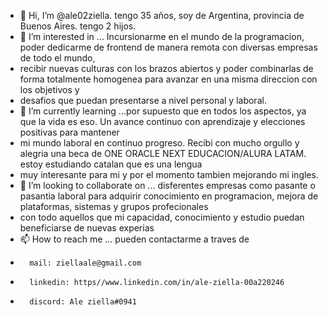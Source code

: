 - 👋 Hi, I’m @ale02ziella. tengo 35 años, soy de Argentina, provincia de Buenos Aires. tengo 2 hijos.
- 👀 I’m interested in ... Incursionarme en el mundo de la programacion, poder dedicarme de frontend de manera remota con diversas empresas de todo el mundo, 
- recibir nuevas culturas con los brazos abiertos y poder combinarlas de forma totalmente homogenea para avanzar en una misma direccion con los objetivos y 
- desafios que puedan presentarse a nivel personal y laboral.  
- 🌱 I’m currently learning ...por supuesto que en todos los aspectos, ya que la vida es eso. Un avance continuo con aprendizaje y elecciones positivas para mantener 
- mi mundo laboral en continuo progreso. Recibi con mucho orgullo y alegria una beca de ONE ORACLE NEXT EDUCACION/ALURA LATAM. estoy estudiando catalan que es una lengua 
- muy interesante para mi y por el momento tambien mejorando mi ingles.
- 💞️ I’m looking to collaborate on ... disferentes empresas como pasante o pasantia laboral para adquirir conocimiento en programacion, mejora de plataformas, sistemas y grupos profecionales
- con todo aquellos que mi capacidad, conocimiento y estudio puedan beneficiarse de nuevas experias
- 📫 How to reach me ... pueden contactarme a traves de 
-       mail: ziellaale@gmail.com
-       linkedin: https//www.linkedin.com/in/ale-ziella-00a220246
-       discord: Ale ziella#0941                

<!---
ale02ziella/ale02ziella is a ✨ special ✨ repository because its `README.md` (this file) appears on your GitHub profile.
You can click the Preview link to take a look at your changes.
--->
